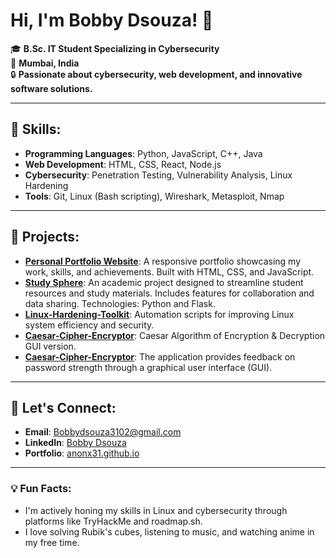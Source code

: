 # Hi, I'm Bobby Dsouza! 👋

🎓 **B.Sc. IT Student Specializing in Cybersecurity**  
📍 **Mumbai, India**  
🔒 **Passionate about cybersecurity, web development, and innovative software solutions.**

---

## 🌟 Skills:
- **Programming Languages**: Python, JavaScript, C++, Java
- **Web Development**: HTML, CSS, React, Node.js
- **Cybersecurity**: Penetration Testing, Vulnerability Analysis, Linux Hardening
- **Tools**: Git, Linux (Bash scripting), Wireshark, Metasploit, Nmap

---

## 🚀 Projects:
- **[Personal Portfolio Website](https://anonx31.github.io)**: A responsive portfolio showcasing my work, skills, and achievements. Built with HTML, CSS, and JavaScript.
- **[Study Sphere](https://github.com/Anonx31/Study-Sphere)**: An academic project designed to streamline student resources and study materials. Includes features for collaboration and data sharing. Technologies: Python and Flask.
- **[Linux-Hardening-Toolkit](https://github.com/Anonx31/Linux-Hardening-Toolkit)**: Automation scripts for improving Linux system efficiency and security.
- **[Caesar-Cipher-Encryptor](https://github.com/Anonx31/Caesar-Cipher-Encryptor)**: Caesar Algorithm of Encryption & Decryption GUI version.
- **[Caesar-Cipher-Encryptor](https://github.com/Anonx31/Password_Strength_Checker)**: The application provides feedback on password strength through a graphical user interface (GUI).

---

## 📩 Let's Connect:
- **Email**: Bobbydsouza3102@gmail.com  
- **LinkedIn**: [Bobby Dsouza](https://linkedin.com/in/bobby-dsouza-63a5b633b)  
- **Portfolio**: [anonx31.github.io](https://anonx31.github.io)

---

### 💡 Fun Facts:
- I'm actively honing my skills in Linux and cybersecurity through platforms like TryHackMe and roadmap.sh.
- I love solving Rubik's cubes, listening to music, and watching anime in my free time.
